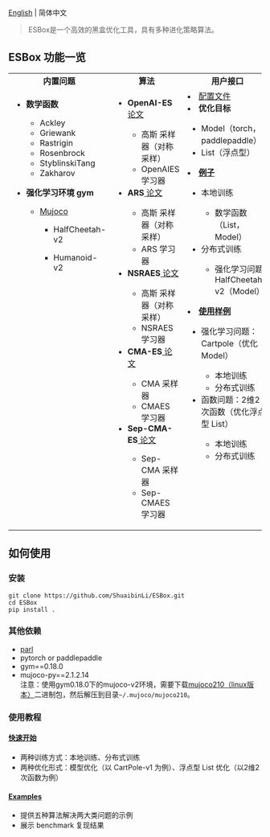 
[English](./README.md) | 简体中文

> ESBox是一个高效的黑盒优化工具，具有多种进化策略算法。


## ESBox 功能一览
<table>
  <tbody>
    <tr align="center" valign="bottom">
      <td>
        <b>内置问题</b>
      </td>
      <td>
        <b>算法</b>
      </td>
      <td>
        <b>用户接口</b>
      </td>
    </tr>
    <tr valign="top">
      <td align="left" >
      <ul><li><b>数学函数</b></li>
        <ul>
          <li>Ackley</li>
          <li>Griewank</li>
          <li>Rastrigin</li>
          <li>Rosenbrock</li>
          <li>StyblinskiTang</li>
          <li>Zakharov</li>
        </ul>
        </ul>
      <ul>
        <li><b>强化学习环境 gym</b></li>
          <ul>
           <li><a href="https://mujoco.org/">Mujoco</a></li>
                <ul><li>HalfCheetah-v2</li></ul>
                <ul><li>Humanoid-v2</li></ul>
          </ul>
      </ul>
      </td>
      <td align="left" >
        <ul>
        <li><b>OpenAI-ES</b><a href="https://arxiv.org/abs/1803.07055"> 论文</a></li>
            <ul>
            <li>高斯 采样器（对称采样）</li>
            <li>OpenAIES 学习器</li>
            </ul>
        <li><b>ARS</b><a href="https://arxiv.org/abs/1803.07055"> 论文</a></li>
            <ul>
            <li>高斯 采样器（对称采样）</li>
            <li>ARS 学习器</li>
            </ul>
        <li><b>NSRAES</b><a href="https://arxiv.org/abs/1703.03864"> 论文</a></li>
            <ul>
            <li>高斯 采样器（对称采样）</li>
            <li>NSRAES 学习器</li>
            </ul>
        <li><b>CMA-ES</b><a href="https://arxiv.org/abs/1604.00772"> 论文</a></li>
            <ul>
            <li>CMA 采样器</li>
            <li>CMAES 学习器</li>
            </ul>
        <li><b>Sep-CMA-ES</b><a href="https://hal.inria.fr/inria-00270901v4"> 论文</a></li>
            <ul>
            <li>Sep-CMA 采样器</li>
            <li>Sep-CMAES 学习器</li>
            </ul>
        </ul>
      </td>
      <td align="left" >
        <li><a href="examples/tuned_configs/">配置文件</a></li>
        <li><b>优化目标</b></li>
            <ul>
            <li>Model（torch，paddlepaddle）</li>
            <li>List（浮点型）</li>
            </ul>
        <li><b><a href="examples/">例子</a></b></li>
            <ul>
            <li>本地训练</li>
              <ul> 
              <li>数学函数（List，Model） </li>
              </ul>
            <li>分布式训练</li>
              <ul> 
              <li>强化学习问题 HalfCheetah-v2（Model）</li>
              </ul>
            </ul>
          <li><b><a href="Quickstart/">使用样例</a></b></li>
            <ul>
            <li>强化学习问题：Cartpole（优化 Model）</li>
              <ul> 
              <li>本地训练</li>
              <li>分布式训练</li>
              </ul>
            <li>函数问题：2维2次函数（优化浮点型 List）</li>
              <ul> 
              <li>本地训练</li>
              <li>分布式训练</li>
              </ul>
            </ul>
        </ul>
      </td>
    </tr>
  </tbody>
</table>


## 如何使用

### 安装
```
git clone https://github.com/ShuaibinLi/ESBox.git
cd ESBox
pip install . 
```
### 其他依赖
+ [parl](https://github.com/PaddlePaddle/PARL)
+ pytorch or paddlepaddle
+ gym==0.18.0
+ mujoco-py==2.1.2.14   
注意：使用gym0.18.0下的mujoco-v2环境，需要下载[mujoco210（linux版本）](https://mujoco.org/download/mujoco210-linux-x86_64.tar.gz)二进制包，然后解压到目录`~/.mujoco/mujoco210`。


### 使用教程
#### [快速开始](Quickstart/)
+ 两种训练方式：本地训练、分布式训练
+ 两种优化形式：模型优化（以 CartPole-v1 为例）、浮点型 List 优化（以2维2次函数为例）

#### [Examples](examples/)
+ 提供五种算法解决两大类问题的示例
+ 展示 benchmark 复现结果
